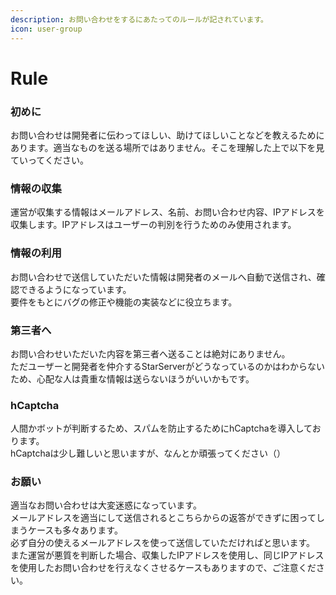 ```yaml
---
description: お問い合わせをするにあたってのルールが記されています。
icon: user-group
---
```


# Rule

### 初めに

お問い合わせは開発者に伝わってほしい、助けてほしいことなどを教えるためにあります。適当なものを送る場所ではありません。そこを理解した上で以下を見ていってください。

### 情報の収集 <a href="#no" id="no"></a>

運営が収集する情報はメールアドレス、名前、お問い合わせ内容、IPアドレスを収集します。IPアドレスはユーザーの判別を行うためのみ使用されます。

### 情報の利用 <a href="#no" id="no"></a>

お問い合わせで送信していただいた情報は開発者のメールへ自動で送信され、確認できるようになっています。 \
要件をもとにバグの修正や機能の実装などに役立ちます。

### 第三者へ <a href="#he" id="he"></a>

お問い合わせいただいた内容を第三者へ送ることは絶対にありません。\
ただユーザーと開発者を仲介するStarServerがどうなっているのかはわからないため、心配な人は貴重な情報は送らないほうがいいかもです。

### hCaptcha

人間かボットが判断するため、スパムを防止するためにhCaptchaを導入しております。\
&#x20;hCaptchaは少し難しいと思いますが、なんとか頑張ってください（）

### お願い <a href="#oi" id="oi"></a>

適当なお問い合わせは大変迷惑になっています。\
メールアドレスを適当にして送信されるとこちらからの返答ができずに困ってしまうケースも多々あります。\
必ず自分の使えるメールアドレスを使って送信していただければと思います。\
また運営が悪質を判断した場合、収集したIPアドレスを使用し、同じIPアドレスを使用したお問い合わせを行えなくさせるケースもありますので、ご注意ください。

